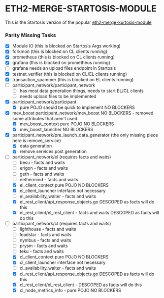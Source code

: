 ETH2-MERGE-STARTOSIS-MODULE
===========================

This is the Startosis version of the popular [eth2-merge-kurtosis-module](https://github.com/kurtosis-tech/eth2-merge-kurtosis-module/)


### Parity Missing Tasks

- [x] Module IO (this is blocked on Startosis Args working)
- [x] forkmon (this is blocked on CL clients running)
- [x] prometheus (this is blocked on CL clients running)
- [x] grafana (this is blocked on prometheus running)
- [ ] grafana needs an upload files endpoint in Startosis
- [x] testnet_verifier (this is blocked on CL/EL clients running)
- [x] transaction_spammer (this is blocked on EL clients running)
- [ ] participant_network/participant_network
  - [ ] has most data generation things, needs to start EL/CL clients
  - [ ] needs upload files to be implemented
- [x] participant_network/participant
  - [x] pure POJO should be quick to implement NO BLOCKERS
- [x] mev_boost participant_network/mev_boost NO BLOCKERS - removed some attributes that aren't used
  - [x] mev_boost_context pure POJO NO BLOCKERS
  - [x] mev_boost_launcher NO BLOCKERS
- [x] participant_network/pre_launch_data_generator (the only missing piece here is remove_service)
  - [x] data generation
  - [x] remove services post generation
- [ ] participant_network/el (requires facts and waits)
  - [ ] besu - facts and waits
  - [ ] erigon - facts and waits
  - [ ] geth - facts and waits
  - [ ] nethermind - facts and waits
  - [x] el_client_context pure POJO NO BLOCKERS
  - [x] el_client_launcher interface not necessary
  - [ ] el_availability_waiter - facts and waits
  - [x] el_rest_client/api_response_objects.go DESCOPED as facts will do this
  - [x] el_rest_client/el_rest_client - facts and waits  DESCOPED as facts will do this
- [ ] participant_network/cl (requires facts and waits)
  - [ ] lighthouse - facts and waits
  - [ ] loadstar - facts and waits
  - [ ] nymbus - facts and waits
  - [ ] prysm - facts and waits
  - [ ] teku - facts and waits
  - [x] cl_client_context pure POJO NO BLOCKERS
  - [x] cl_client_launcher interface not necessary
  - [ ] cl_availability_waiter - facts and waits
  - [x] cl_rest_client/api_response_objects.go DESCOPED as facts will do this
  - [x] cl_rest_client/el_rest_client - DESCOPED as facts will do this
  - [x] cl_node_metrics_info - pure POJO NO BLOCKERS